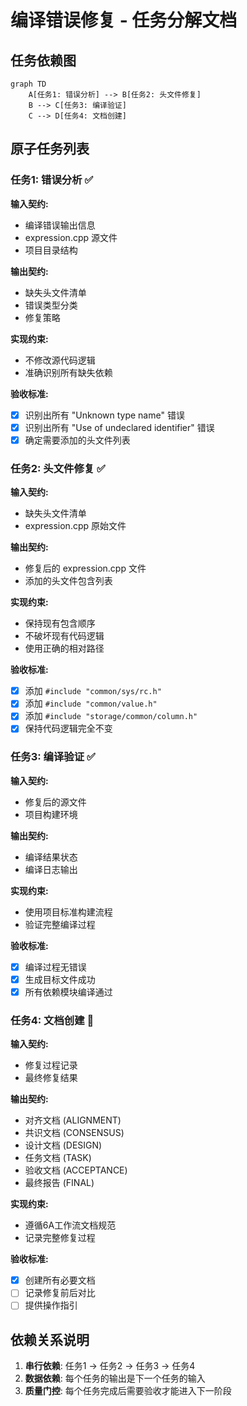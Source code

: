 # 编译错误修复 - 任务分解文档

## 任务依赖图

```mermaid
graph TD
    A[任务1: 错误分析] --> B[任务2: 头文件修复]
    B --> C[任务3: 编译验证]
    C --> D[任务4: 文档创建]
```

## 原子任务列表

### 任务1: 错误分析 ✅
**输入契约:**
- 编译错误输出信息
- expression.cpp 源文件
- 项目目录结构

**输出契约:**
- 缺失头文件清单
- 错误类型分类
- 修复策略

**实现约束:**
- 不修改源代码逻辑
- 准确识别所有缺失依赖

**验收标准:**
- [x] 识别出所有 "Unknown type name" 错误
- [x] 识别出所有 "Use of undeclared identifier" 错误
- [x] 确定需要添加的头文件列表

### 任务2: 头文件修复 ✅
**输入契约:**
- 缺失头文件清单
- expression.cpp 原始文件

**输出契约:**
- 修复后的 expression.cpp 文件
- 添加的头文件包含列表

**实现约束:**
- 保持现有包含顺序
- 不破坏现有代码逻辑
- 使用正确的相对路径

**验收标准:**
- [x] 添加 `#include "common/sys/rc.h"`
- [x] 添加 `#include "common/value.h"`
- [x] 添加 `#include "storage/common/column.h"`
- [x] 保持代码逻辑完全不变

### 任务3: 编译验证 ✅
**输入契约:**
- 修复后的源文件
- 项目构建环境

**输出契约:**
- 编译结果状态
- 编译日志输出

**实现约束:**
- 使用项目标准构建流程
- 验证完整编译过程

**验收标准:**
- [x] 编译过程无错误
- [x] 生成目标文件成功
- [x] 所有依赖模块编译通过

### 任务4: 文档创建 🔄
**输入契约:**
- 修复过程记录
- 最终修复结果

**输出契约:**
- 对齐文档 (ALIGNMENT)
- 共识文档 (CONSENSUS)
- 设计文档 (DESIGN)
- 任务文档 (TASK)
- 验收文档 (ACCEPTANCE)
- 最终报告 (FINAL)

**实现约束:**
- 遵循6A工作流文档规范
- 记录完整修复过程

**验收标准:**
- [x] 创建所有必要文档
- [ ] 记录修复前后对比
- [ ] 提供操作指引

## 依赖关系说明

1. **串行依赖**: 任务1 → 任务2 → 任务3 → 任务4
2. **数据依赖**: 每个任务的输出是下一个任务的输入
3. **质量门控**: 每个任务完成后需要验收才能进入下一阶段

